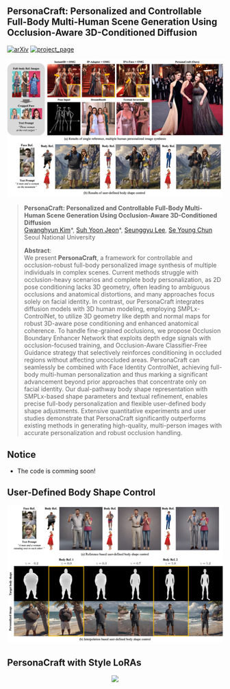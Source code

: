 ## PersonaCraft: Personalized and Controllable Full-Body Multi-Human Scene Generation Using Occlusion-Aware 3D-Conditioned Diffusion</sub>

[![arXiv](https://img.shields.io/badge/arXiv-2411.18068-red)](https://arxiv.org/abs/2411.18068) [![project_page](https://img.shields.io/badge/-project%20page-green)](https://gwang-kim.github.io/persona_craft/)


<p align="center">
  <img src="assets/0_teaser.jpg" />
</p> 



> **PersonaCraft: Personalized and Controllable Full-Body Multi-Human Scene Generation Using Occlusion-Aware 3D-Conditioned Diffusion**<br>
> [Gwanghyun Kim](https://gwang-kim.github.io/)\*, [Suh Yoon Jeon](https://www.linkedin.com/in/suhyoonjeon/)*, [Seunggyu Lee](https://www.linkedin.com/in/seunggyu-lee-18163b263/), [Se Young Chun](https://icl.snu.ac.kr/pi) <br>
> Seoul National University <br>
> 
>**Abstract**: <br>
We present **PersonaCraft**, a framework for controllable and occlusion-robust full-body personalized image synthesis of multiple individuals in complex scenes. Current methods struggle with occlusion-heavy scenarios and complete body personalization, as 2D pose conditioning lacks 3D geometry, often leading to ambiguous occlusions and anatomical distortions, and many approaches focus solely on facial identity. In contrast, our PersonaCraft integrates diffusion models with 3D human modeling, employing SMPLx-ControlNet, to utilize 3D geometry like depth and normal maps for robust 3D-aware pose conditioning and enhanced anatomical coherence. To handle fine-grained occlusions, we propose Occlusion Boundary Enhancer Network that exploits depth edge signals with occlusion-focused training, and Occlusion-Aware Classifier-Free Guidance strategy that selectively reinforces conditioning in occluded regions without affecting unoccluded areas. PersonaCraft can seamlessly be combined with Face Identity ControlNet, achieving full-body multi-human personalization and thus marking a significant advancement beyond prior approaches that concentrate only on facial identity. Our dual-pathway body shape representation with SMPLx-based shape parameters and textual refinement, enables precise full-body personalization and flexible user-defined body shape adjustments. Extensive quantitative experiments and user studies demonstrate that PersonaCraft significantly outperforms existing methods in generating high-quality, multi-person images with accurate personalization and robust occlusion handling.

## Notice 

- The code is comming soon!



## User-Defined Body Shape Control

<p align="center">
  <img src="assets/0_udbc.jpg" />
</p> 



## PersonaCraft with Style LoRAs 

<p align="center">
  <img src="assets/0_style_lora.jpg" />
</p> 

